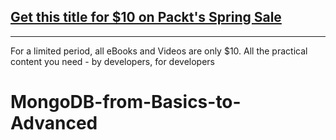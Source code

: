 ## [Get this title for $10 on Packt's Spring Sale](https://www.packt.com/V16935?utm_source=github&utm_medium=packt-github-repo&utm_campaign=spring_10_dollar_2022)
-----
For a limited period, all eBooks and Videos are only $10. All the practical content you need \- by developers, for developers

# MongoDB-from-Basics-to-Advanced